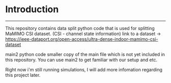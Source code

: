 # Introduction
---

This repository contains data split python code that is used for splitting MaMIMO CSI dataset. (CSI - channel state information)
link to a dataset -> https://ieee-dataport.org/open-access/ultra-dense-indoor-mamimo-csi-dataset

main2 python code smaller copy of the main file which is not yet included in this repository.
You can use main2 to get familiar with our setup and etc.

Right now i'm still running simulations, I will add more infomation regarding this project later.
